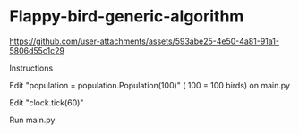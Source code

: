 # Flappy-bird-generic-algorithm


https://github.com/user-attachments/assets/593abe25-4e50-4a81-91a1-5806d55c1c29




Instructions

Edit "population = population.Population(100)" ( 100 = 100 birds) on main.py

Edit "clock.tick(60)"

Run main.py
